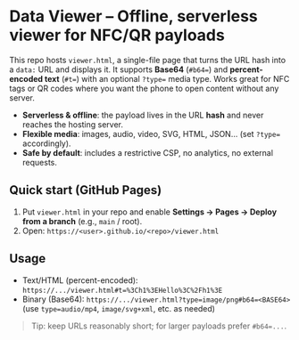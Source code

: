 # Data Viewer – Offline, serverless viewer for NFC/QR payloads

This repo hosts `viewer.html`, a single-file page that turns the URL hash into a `data:` URL and displays it.
It supports **Base64** (`#b64=`) and **percent-encoded text** (`#t=`) with an optional `?type=` media type.
Works great for NFC tags or QR codes where you want the phone to open content without any server.

- **Serverless & offline**: the payload lives in the URL **hash** and never reaches the hosting server.
- **Flexible media**: images, audio, video, SVG, HTML, JSON… (set `?type=` accordingly).
- **Safe by default**: includes a restrictive CSP, no analytics, no external requests.

## Quick start (GitHub Pages)
1. Put `viewer.html` in your repo and enable **Settings → Pages → Deploy from a branch** (e.g., `main` / root).
2. Open: `https://<user>.github.io/<repo>/viewer.html`

## Usage
- Text/HTML (percent-encoded):
  `https://.../viewer.html#t=%3Ch1%3EHello%3C%2Fh1%3E`
- Binary (Base64):
  `https://.../viewer.html?type=image/png#b64=<BASE64>`
  (use `type=audio/mp4`, `image/svg+xml`, etc. as needed)

> Tip: keep URLs reasonably short; for larger payloads prefer `#b64=...`.
